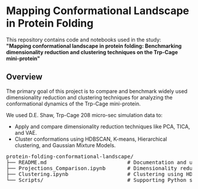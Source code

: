 # Mapping Conformational Landscape in Protein Folding

This repository contains code and notebooks used in the study:  
**"Mapping conformational landscape in protein folding: Benchmarking dimensionality reduction and clustering techniques on the Trp-Cage mini-protein"**

## Overview

The primary goal of this project is to compare and benchmark widely used dimensionality reduction and clustering techniques for analyzing the conformational dynamics of the Trp-Cage mini-protein.

We used D.E. Shaw, Trp-Cage 208 micro-sec simulation data to:
- Apply and compare dimensionality reduction techniques like PCA, TICA, and VAE.
- Cluster conformations using HDBSCAN, K-means, Hierarchical clustering, and Gaussian Mixture Models.


<pre>
protein-folding-conformational-landscape/
├── README.md                          # Documentation and usage guide
├── Projections_Comparison.ipynb       # Dimensionality reduction with PCA, TICA, and VAE
├── Clustering.ipynb                   # Clustering using HDBSCAN, K-means, Hierarchical, GMM
└── Scripts/                           # Supporting Python scripts and utility functions
</pre>


